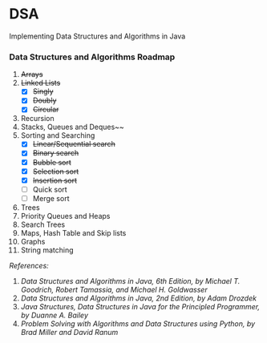 # DSA
Implementing Data Structures and Algorithms in Java

### Data Structures and Algorithms Roadmap
1. ~~Arrays~~
2. ~~Linked Lists~~
    - [x] ~~Singly~~
    - [x] ~~Doubly~~
    - [x] ~~Circular~~
3. Recursion    
4. Stacks, Queues and Deques~~
5. Sorting and Searching
    - [x] ~~Linear/Sequential search~~
    - [x] ~~Binary search~~
    - [x] ~~Bubble sort~~
    - [x] ~~Selection sort~~
    - [x] ~~Insertion sort~~
    - [ ] Quick sort
    - [ ] Merge sort
6. Trees
7. Priority Queues and Heaps
8. Search Trees
9. Maps, Hash Table and Skip lists
10. Graphs
11. String matching

*References:*
1. *Data Structures and Algorithms in Java, 6th Edition, by Michael T. Goodrich, 
Robert Tamassia, and Michael H. Goldwasser*
2. *Data Structures and Algorithms in Java, 2nd Edition, by Adam Drozdek*
3. *Java Structures, Data Structures in Java for the Principled Programmer, by Duanne A. Bailey*
4. *Problem Solving with Algorithms and Data Structures using Python, by Brad Miller and David Ranum*